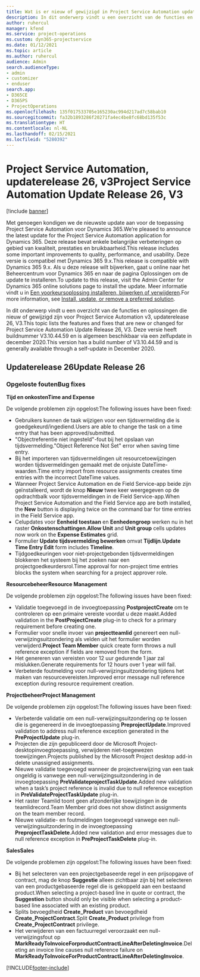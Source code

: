 ```yaml
---
title: Wat is er nieuw of gewijzigd in Project Service Automation updaterelease 26, v3
description: In dit onderwerp vindt u een overzicht van de functies en oplossingen die beschikbaar zijn voor Project Service Automation updaterelease 26, v3.
author: ruhercul
manager: kfend
ms.service: project-operations
ms.custom: dyn365-projectservice
ms.date: 01/12/2021
ms.topic: article
ms.author: ruhercul
audience: Admin
search.audienceType:
- admin
- customizer
- enduser
search.app:
- D365CE
- D365PS
- ProjectOperations
ms.openlocfilehash: 135f017533705e165230ac994d217ad7c58bab10
ms.sourcegitcommit: fa32b1893286f20271fa4ec4be8fc68bd135f53c
ms.translationtype: HT
ms.contentlocale: nl-NL
ms.lasthandoff: 02/15/2021
ms.locfileid: "5280392"
---
```

# <a name="project-service-automation-update-release-26-v3"></a><span data-ttu-id="958b3-103">Project Service Automation, updaterelease 26, v3</span><span class="sxs-lookup"><span data-stu-id="958b3-103">Project Service Automation Update Release 26, V3</span></span>

[!include [banner](../includes/psa-now-project-operations.md)]

<span data-ttu-id="958b3-104">Met genoegen kondigen we de nieuwste update aan voor de toepassing Project Service Automation voor Dynamics 365.</span><span class="sxs-lookup"><span data-stu-id="958b3-104">We’re pleased to announce the latest update for the Project Service Automation application for Dynamics 365.</span></span> <span data-ttu-id="958b3-105">Deze release bevat enkele belangrijke verbeteringen op gebied van kwaliteit, prestaties en bruikbaarheid.</span><span class="sxs-lookup"><span data-stu-id="958b3-105">This release includes some important improvements to quality, performance, and usability.</span></span> <span data-ttu-id="958b3-106">Deze versie is compatibel met Dynamics 365 9.x.</span><span class="sxs-lookup"><span data-stu-id="958b3-106">This release is compatible with Dynamics 365 9.x.</span></span> <span data-ttu-id="958b3-107">Als u deze release wilt bijwerken, gaat u online naar het Beheercentrum voor Dynamics 365 en naar de pagina Oplossingen om de update te installeren.</span><span class="sxs-lookup"><span data-stu-id="958b3-107">To update to this release, visit the Admin Center for Dynamics 365 online solutions page to install the update.</span></span> <span data-ttu-id="958b3-108">Meer informatie vindt u in [Een voorkeursoplossing installeren, bijwerken of verwijderen](https://docs.microsoft.com/power-platform/admin/install-remove-preferred-solution).</span><span class="sxs-lookup"><span data-stu-id="958b3-108">For more information, see [Install, update, or remove a preferred solution](https://docs.microsoft.com/power-platform/admin/install-remove-preferred-solution).</span></span>

<span data-ttu-id="958b3-109">In dit onderwerp vindt u een overzicht van de functies en oplossingen die nieuw of gewijzigd zijn voor Project Service Automation v3, updaterelease 26, V3.</span><span class="sxs-lookup"><span data-stu-id="958b3-109">This topic lists the features and fixes that are new or changed for Project Service Automation Update Release 26, V3.</span></span> <span data-ttu-id="958b3-110">Deze versie heeft buildnummer V3.10.44.59 en is algemeen beschikbaar via een zelfupdate in december 2020.</span><span class="sxs-lookup"><span data-stu-id="958b3-110">This version has a build number of V3.10.44.59 and is generally available through a self-update in December 2020.</span></span>

## <a name="update-release-26"></a><span data-ttu-id="958b3-111">Updaterelease 26</span><span class="sxs-lookup"><span data-stu-id="958b3-111">Update Release 26</span></span>

### <a name="bug-fixes"></a><span data-ttu-id="958b3-112">Opgeloste fouten</span><span class="sxs-lookup"><span data-stu-id="958b3-112">Bug fixes</span></span>

<span data-ttu-id="958b3-113">**Tijd en onkosten**</span><span class="sxs-lookup"><span data-stu-id="958b3-113">**Time and Expense**</span></span>

<span data-ttu-id="958b3-114">De volgende problemen zijn opgelost:</span><span class="sxs-lookup"><span data-stu-id="958b3-114">The following issues have been fixed:</span></span>

- <span data-ttu-id="958b3-115">Gebruikers kunnen de taak wijzigen voor een tijdsvermelding die is goedgekeurd/ingediend.</span><span class="sxs-lookup"><span data-stu-id="958b3-115">Users are able to change the task on a time entry that has been approved/submitted.</span></span>
- <span data-ttu-id="958b3-116">"Objectreferentie niet ingesteld"-fout bij het opslaan van tijdsvermelding.</span><span class="sxs-lookup"><span data-stu-id="958b3-116">"Object Reference Not Set" error when saving time entry.</span></span>
- <span data-ttu-id="958b3-117">Bij het importeren van tijdsvermeldingen uit resourcetoewijzingen worden tijdsvermeldingen gemaakt met de onjuiste DateTime-waarden.</span><span class="sxs-lookup"><span data-stu-id="958b3-117">Time entry import from resource assignments creates time entries with the incorrect DateTime values.</span></span>
- <span data-ttu-id="958b3-118">Wanneer Project Service Automation en de Field Service-app beide zijn geïnstalleerd, wordt de knop **Nieuw** twee keer weergegeven op de opdrachtbalk voor tijdsvermeldingen in de Field Service-app.</span><span class="sxs-lookup"><span data-stu-id="958b3-118">When Project Service Automation and the Field Service app are both installed, the **New** button is displaying twice on the command bar for time entries in the Field Service app.</span></span>
- <span data-ttu-id="958b3-119">Celupdates voor **Eenheid toestaan** en **Eenhedengroep** werken nu in het raster **Onkostenschattingen**.</span><span class="sxs-lookup"><span data-stu-id="958b3-119">**Allow Unit** and **Unit group** cells updates now work on the **Expense Estimates** grid.</span></span>
- <span data-ttu-id="958b3-120">Formulier **Update tijdsvermelding bewerken** omvat **Tijdlijn**.</span><span class="sxs-lookup"><span data-stu-id="958b3-120">**Update Time Entry Edit** form includes **Timeline**.</span></span>
- <span data-ttu-id="958b3-121">Tijdgoedkeuringen voor niet-projectgebonden tijdsvermeldingen blokkeren het systeem bij het zoeken naar een projectgoedkeurdersrol.</span><span class="sxs-lookup"><span data-stu-id="958b3-121">Time approval for non-project time entries blocks the system when searching for a project approver role.</span></span>

<span data-ttu-id="958b3-122">**Resourcebeheer**</span><span class="sxs-lookup"><span data-stu-id="958b3-122">**Resource Management**</span></span>

<span data-ttu-id="958b3-123">De volgende problemen zijn opgelost:</span><span class="sxs-lookup"><span data-stu-id="958b3-123">The following issues have been fixed:</span></span>

- <span data-ttu-id="958b3-124">Validatie toegevoegd in de invoegtoepassing **PostprojectCreate** om te controleren op een primaire vereiste voordat u deze maakt.</span><span class="sxs-lookup"><span data-stu-id="958b3-124">Added validation in the **PostProjectCreate** plug-in to check for a primary requirement before creating one.</span></span>
- <span data-ttu-id="958b3-125">Formulier voor snelle invoer van **projectteamlid** genereert een null-verwijzingsuitzondering als velden uit het formulier worden verwijderd.</span><span class="sxs-lookup"><span data-stu-id="958b3-125">**Project Team Member** quick create form throws a null reference exception if fields are removed from the form.</span></span>
- <span data-ttu-id="958b3-126">Het genereren van vereisten voor 12 uur gedurende 1 jaar zal mislukken.</span><span class="sxs-lookup"><span data-stu-id="958b3-126">Generate requirements for 12 hours over 1 year will fail.</span></span>
- <span data-ttu-id="958b3-127">Verbeterde foutmelding voor null-verwijzingsuitzondering tijdens het maken van resourcevereisten.</span><span class="sxs-lookup"><span data-stu-id="958b3-127">Improved error message null reference exception during resource requirement creation.</span></span>

<span data-ttu-id="958b3-128">**Projectbeheer**</span><span class="sxs-lookup"><span data-stu-id="958b3-128">**Project Management**</span></span>

<span data-ttu-id="958b3-129">De volgende problemen zijn opgelost:</span><span class="sxs-lookup"><span data-stu-id="958b3-129">The following issues have been fixed:</span></span>

- <span data-ttu-id="958b3-130">Verbeterde validatie om een null-verwijzingsuitzondering op te lossen die is gegenereerd in de invoegtoepassing **PreprojectUpdate**.</span><span class="sxs-lookup"><span data-stu-id="958b3-130">Improved validation to address null reference exception generated in the **PreProjectUpdate** plug-in.</span></span>
- <span data-ttu-id="958b3-131">Projecten die zijn gepubliceerd door de Microsoft Project-desktopinvoegtoepassing, verwijderen niet-toegewezen toewijzingen.</span><span class="sxs-lookup"><span data-stu-id="958b3-131">Projects published by the Microsoft Project desktop add-in delete unassigned assignments.</span></span>
- <span data-ttu-id="958b3-132">Nieuwe validatie toegevoegd wanneer de projectverwijzing van een taak ongeldig is vanwege een null-verwijzingsuitzondering in de invoegtoepassing **PreValidateprojectTaskUpdate**.</span><span class="sxs-lookup"><span data-stu-id="958b3-132">Added new validation when a task’s project reference is invalid due to null reference exception in **PreValidateProjectTaskUpdate** plug-in.</span></span>
- <span data-ttu-id="958b3-133">Het raster Teamlid toont geen afzonderlijke toewijzingen in de teamlidrecord.</span><span class="sxs-lookup"><span data-stu-id="958b3-133">Team Member grid does not show distinct assignments on the team member record.</span></span>
- <span data-ttu-id="958b3-134">Nieuwe validatie- en foutmeldingen toegevoegd vanwege een null-verwijzingsuitzondering in de invoegtoepassing **PreprojectTaskDelete**.</span><span class="sxs-lookup"><span data-stu-id="958b3-134">Added new validation and error messages due to null reference exception in **PreProjectTaskDelete** plug-in.</span></span>

<span data-ttu-id="958b3-135">**Sales**</span><span class="sxs-lookup"><span data-stu-id="958b3-135">**Sales**</span></span>

<span data-ttu-id="958b3-136">De volgende problemen zijn opgelost:</span><span class="sxs-lookup"><span data-stu-id="958b3-136">The following issues have been fixed:</span></span>

- <span data-ttu-id="958b3-137">Bij het selecteren van een projectgebaseerde regel in een prijsopgave of contract, mag de knop **Suggestie** alleen zichtbaar zijn bij het selecteren van een productgebaseerde regel die is gekoppeld aan een bestaand product.</span><span class="sxs-lookup"><span data-stu-id="958b3-137">When selecting a project-based line in quote or contract, the **Suggestion** button should only be visible when selecting a product-based line associated with an existing product.</span></span>
- <span data-ttu-id="958b3-138">Splits bevoegdheid **Create_Product** van bevoegdheid **Create_ProjectContract**.</span><span class="sxs-lookup"><span data-stu-id="958b3-138">Split **Create_Product** privilege from **Create_ProjectContract** privilege.</span></span>
- <span data-ttu-id="958b3-139">Het verwijderen van een factuurregel veroorzaakt een null-verwijzingsfout op **MarkReadyToInvoiceForproductContractLineAfterDeletingInvoice**.</span><span class="sxs-lookup"><span data-stu-id="958b3-139">Deleting an invoice line causes null reference failure on **MarkReadyToInvoiceForProductContractLineAfterDeletingInvoice**.</span></span>


[!INCLUDE[footer-include](../includes/footer-banner.md)]